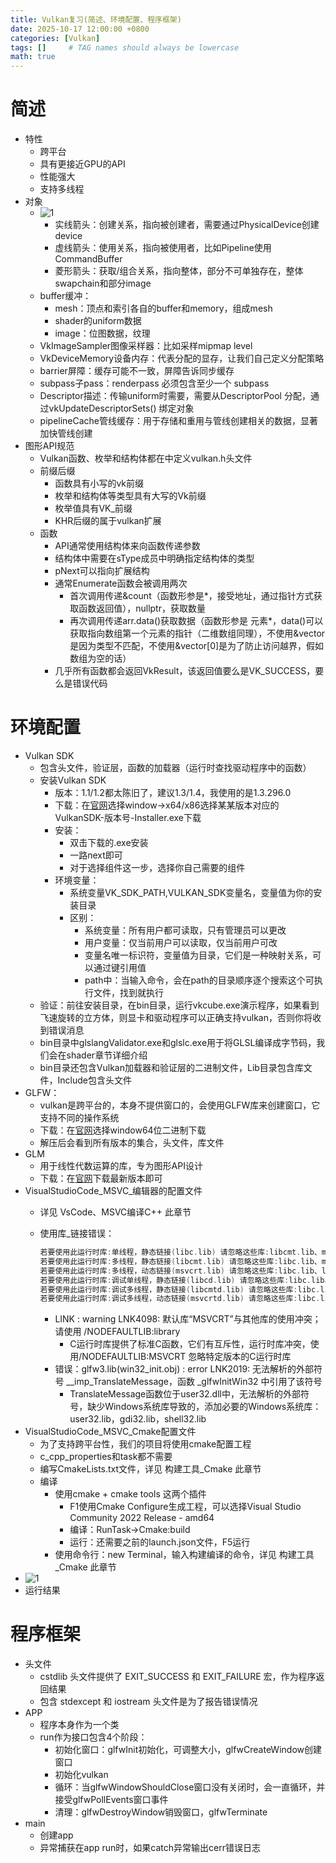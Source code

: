 ```yaml
---
title: Vulkan复习(简述、环境配置、程序框架)
date: 2025-10-17 12:00:00 +0800
categories: [Vulkan]
tags: []     # TAG names should always be lowercase
math: true
---
```


# 简述

* 特性
  * 跨平台
  * 具有更接近GPU的API
  * 性能强大
  * 支持多线程
* 对象
  * ![1](../assets/img/blog/vulkan/vulkan组件.png)
    * 实线箭头：创建关系，指向被创建者，需要通过PhysicalDevice创建device
    * 虚线箭头：使用关系，指向被使用者，比如Pipeline使用CommandBuffer 
    * 菱形箭头：获取/组合关系，指向整体，部分不可单独存在，整体swapchain和部分image
  * buffer缓冲：
    * mesh：顶点和索引各自的buffer和memory，组成mesh
    * shader的uniform数据
    * image：位图数据，纹理
  * VkImageSampler图像采样器：比如采样mipmap level
  * VkDeviceMemory设备内存：代表分配的显存，让我们自己定义分配策略
  * barrier屏障：缓存可能不一致，屏障告诉同步缓存
  * subpass子pass：renderpass 必须包含至少一个 subpass
  * Descriptor描述：传输uniform时需要，需要从DescriptorPool 分配，通过vkUpdateDescriptorSets() 绑定对象
  * pipelineCache管线缓存：用于存储和重用与管线创建相关的数据，显著加快管线创建
* 图形API规范
  * Vulkan函数、枚举和结构体都在中定义vulkan.h头文件
  * 前缀后缀
    * 函数具有小写的vk前缀
    * 枚举和结构体等类型具有大写的Vk前缀
    * 枚举值具有VK_前缀
    * KHR后缀的属于vulkan扩展
  * 函数
    * API通常使用结构体来向函数传递参数
    * 结构体中需要在sType成员中明确指定结构体的类型
    * pNext可以指向扩展结构
    * 通常Enumerate函数会被调用两次
      * 首次调用传递&count（函数形参是*，接受地址，通过指针方式获取函数返回值），nullptr，获取数量
      * 再次调用传递arr.data()获取数据（函数形参是 元素*，data()可以获取指向数组第一个元素的指针（二维数组同理），不使用&vector是因为类型不匹配，不使用&vector[0]是为了防止访问越界，假如数组为空的话）
    * 几乎所有函数都会返回VkResult，该返回值要么是VK_SUCCESS，要么是错误代码

# 环境配置

* Vulkan SDK
  * 包含头文件，验证层，函数的加载器（运行时查找驱动程序中的函数）
  * 安装Vulkan SDK
    * 版本：1.1/1.2都太陈旧了，建议1.3/1.4，我使用的是1.3.296.0
    * 下载：在[官网](https://vulkan.lunarg.com/)选择window->x64/x86选择某某版本对应的VulkanSDK-版本号-Installer.exe下载
    * 安装：
      * 双击下载的.exe安装
      * 一路next即可
      * 对于选择组件这一步，选择你自己需要的组件
    * 环境变量：
      * 系统变量VK_SDK_PATH,VULKAN_SDK变量名，变量值为你的安装目录
      * 区别：
        * 系统变量：所有用户都可读取，只有管理员可以更改
        * 用户变量：仅当前用户可以读取，仅当前用户可改
        * 变量名唯一标识符，变量值为目录，它们是一种映射关系，可以通过键引用值
        * path中：当输入命令，会在path的目录顺序逐个搜索这个可执行文件，找到就执行
  * 验证：前往安装目录，在bin目录，运行vkcube.exe演示程序，如果看到飞速旋转的立方体，则显卡和驱动程序可以正确支持vulkan，否则你将收到错误消息
  * bin目录中glslangValidator.exe和glslc.exe用于将GLSL编译成字节码，我们会在shader章节详细介绍
  * bin目录还包含Vulkan加载器和验证层的二进制文件，Lib目录包含库文件，Include包含头文件
* GLFW：
  * vulkan是跨平台的，本身不提供窗口的，会使用GLFW库来创建窗口，它支持不同的操作系统
  * 下载：在[官网](https://www.glfw.org/download.html)选择window64位二进制下载
  * 解压后会看到所有版本的集合，头文件，库文件
* GLM
  * 用于线性代数运算的库，专为图形API设计
  * 下载：在[官网](https://github.com/g-truc/glm/releases)下载最新版本即可
* VisualStudioCode_MSVC_编辑器的配置文件
  * 详见 VsCode、MSVC编译C++ 此章节
  * 使用库_链接错误：

    ```c++
    若要使用此运行时库:单线程，静态链接(libc.lib) 请忽略这些库:libcmt.lib、msvcrt.lib、libcd.lib、libcmtd.lib、msvcrtd.lib 
    若要使用此运行时库:多线程，静态链接(libcmt.lib) 请忽略这些库:libc.lib、msvcrt.lib、libcd.lib、libcmtd.lib、msvcrtd.lib 
    若要使用此运行时库:多线程，动态链接(msvcrt.lib) 请忽略这些库:libc.lib、libcmt.lib、libcd.lib、libcmtd.lib、msvcrtd.lib 
    若要使用此运行时库:调试单线程，静态链接(libcd.lib) 请忽略这些库:libc.lib、libcmt.lib、msvcrt.lib、libcmtd.lib、msvcrtd.lib 
    若要使用此运行时库:调试多线程，静态链接(libcmtd.lib) 请忽略这些库:libc.lib、libcmt.lib、msvcrt.lib、libcd.lib、msvcrtd.lib 
    若要使用此运行时库:调试多线程，动态链接(msvcrtd.lib) 请忽略这些库:libc.lib、libcmt.lib、msvcrt.lib、libcd.lib、libcmtd.lib 
    ```

    * LINK : warning LNK4098: 默认库“MSVCRT”与其他库的使用冲突；请使用 /NODEFAULTLIB:library
      * C运行时库提供了标准C函数，它们有互斥性，运行时库冲突，使用/NODEFAULTLIB:MSVCRT 忽略特定版本的C运行时库
    * 错误：glfw3.lib(win32_init.obj) : error LNK2019: 无法解析的外部符号 __imp_TranslateMessage，函数 _glfwInitWin32 中引用了该符号
      * TranslateMessage函数位于user32.dll中，无法解析的外部符号，缺少Windows系统库导致的，添加必要的Windows系统库：user32.lib，gdi32.lib，shell32.lib
* VisualStudioCode_MSVC_Cmake配置文件
  * 为了支持跨平台性，我们的项目将使用cmake配置工程
  * c_cpp_properties和task都不需要
  * 编写CmakeLists.txt文件，详见 构建工具_Cmake 此章节
  * 编译
    * 使用cmake + cmake tools 这两个插件
      * F1使用Cmake Configure生成工程，可以选择Visual Studio Community 2022 Release - amd64
      * 编译：RunTask->Cmake:build
      * 运行：还需要之前的launch.json文件，F5运行
    * 使用命令行：new Terminal，输入构建编译的命令，详见 构建工具_Cmake 此章节
* ![1](../assets/img/blog/vulkan/运行结果.png)
* 运行结果

# 程序框架

* 头文件
  * cstdlib 头文件提供了 EXIT_SUCCESS 和 EXIT_FAILURE 宏，作为程序返回结果
  * 包含 stdexcept 和 iostream 头文件是为了报告错误情况
* APP
  * 程序本身作为一个类
  * run作为接口包含4个阶段：
    * 初始化窗口：glfwInit初始化，可调整大小，glfwCreateWindow创建窗口
    * 初始化vulkan
    * 循环：当glfwWindowShouldClose窗口没有关闭时，会一直循环，并接受glfwPollEvents窗口事件
    * 清理：glfwDestroyWindow销毁窗口，glfwTerminate
* main
  * 创建app
  * 异常捕获在app run时，如果catch异常输出cerr错误日志

